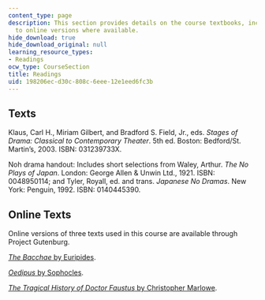 ```yaml
---
content_type: page
description: This section provides details on the course textbooks, including links
  to online versions where available.
hide_download: true
hide_download_original: null
learning_resource_types:
- Readings
ocw_type: CourseSection
title: Readings
uid: 198206ec-d30c-808c-6eee-12e1eed6fc3b
---
```


Texts
-----

Klaus, Carl H., Miriam Gilbert, and Bradford S. Field, Jr., eds. _Stages of Drama: Classical to Contemporary Theater_. 5th ed. Boston: Bedford/St. Martin’s, 2003. ISBN: 031239733X.

Noh drama handout: Includes short selections from Waley, Arthur. _The No Plays of Japan_. London: George Allen & Unwin Ltd., 1921. ISBN: 0048950114; and Tyler, Royall, ed. and trans. _Japanese No Dramas_. New York: Penguin, 1992. ISBN: 0140445390.

Online Texts
------------

Online versions of three texts used in this course are available through Project Gutenburg.

[_The Bacchae_ by Euripides](http://www.gutenberg.org/etext/8418).

[_Oedipus_ by Sophocles](http://www.gutenberg.org/etext/31).

[_The Tragical History of Doctor Faustus_ by Christopher Marlowe](http://www.gutenberg.org/etext/779).
